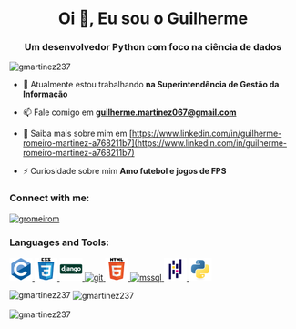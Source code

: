 <h1 align="center">Oi 👋, Eu sou o Guilherme</h1>
<h3 align="center">Um desenvolvedor Python com foco na ciência de dados</h3>

<p align="left"> <img src="https://komarev.com/ghpvc/?username=gmartinez237&label=Profile%20views&color=0e75b6&style=flat" alt="gmartinez237" /> </p>

- 🔭 Atualmente estou trabalhando **na Superintendência de Gestão da Informação**

- 📫 Fale comigo em **guilherme.martinez067@gmail.com**

- 📄 Saiba mais sobre mim em [https://www.linkedin.com/in/guilherme-romeiro-martinez-a768211b7](https://www.linkedin.com/in/guilherme-romeiro-martinez-a768211b7)

- ⚡ Curiosidade sobre mim **Amo futebol e jogos de FPS**

<h3 align="left">Connect with me:</h3>
<p align="left">
<a href="https://instagram.com/gromeirom" target="blank"><img align="center" src="https://raw.githubusercontent.com/rahuldkjain/github-profile-readme-generator/master/src/images/icons/Social/instagram.svg" alt="gromeirom" height="30" width="40" /></a>
</p>

<h3 align="left">Languages and Tools:</h3>
<p align="left"> <a href="https://www.cprogramming.com/" target="_blank" rel="noreferrer"> <img src="https://raw.githubusercontent.com/devicons/devicon/master/icons/c/c-original.svg" alt="c" width="40" height="40"/> </a> <a href="https://www.w3schools.com/css/" target="_blank" rel="noreferrer"> <img src="https://raw.githubusercontent.com/devicons/devicon/master/icons/css3/css3-original-wordmark.svg" alt="css3" width="40" height="40"/> </a> <a href="https://www.djangoproject.com/" target="_blank" rel="noreferrer"> <img src="https://raw.githubusercontent.com/devicons/devicon/master/icons/django/django-original.svg" alt="django" width="40" height="40"/> </a> <a href="https://git-scm.com/" target="_blank" rel="noreferrer"> <img src="https://www.vectorlogo.zone/logos/git-scm/git-scm-icon.svg" alt="git" width="40" height="40"/> </a> <a href="https://www.w3.org/html/" target="_blank" rel="noreferrer"> <img src="https://raw.githubusercontent.com/devicons/devicon/master/icons/html5/html5-original-wordmark.svg" alt="html5" width="40" height="40"/> </a> <a href="https://www.microsoft.com/en-us/sql-server" target="_blank" rel="noreferrer"> <img src="https://www.svgrepo.com/show/303229/microsoft-sql-server-logo.svg" alt="mssql" width="40" height="40"/> </a> <a href="https://pandas.pydata.org/" target="_blank" rel="noreferrer"> <img src="https://raw.githubusercontent.com/devicons/devicon/2ae2a900d2f041da66e950e4d48052658d850630/icons/pandas/pandas-original.svg" alt="pandas" width="40" height="40"/> </a> <a href="https://www.python.org" target="_blank" rel="noreferrer"> <img src="https://raw.githubusercontent.com/devicons/devicon/master/icons/python/python-original.svg" alt="python" width="40" height="40"/> </a> </p>

<p><img align="left" src="https://github-readme-stats.vercel.app/api/top-langs?username=gmartinez237&show_icons=true&locale=en&layout=compact" alt="gmartinez237" /></p>

<p>&nbsp;<img align="center" src="https://github-readme-stats.vercel.app/api?username=gmartinez237&show_icons=true&locale=en" alt="gmartinez237" /></p>

<p><img align="center" src="https://github-readme-streak-stats.herokuapp.com/?user=gmartinez237&" alt="gmartinez237" /></p>


